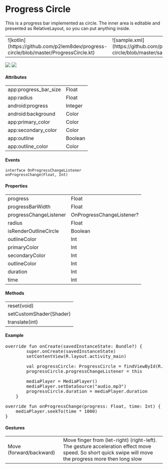 # Progress Circle

This is a progress bar implemented as circle. The inner area is editable and presented as RelativeLayout, so you can put anything inside.

<table>
    <tr>
        <td>
![kotlin](https://github.com/p2lem8dev/progress-circle/blob/master/ProgressCircle.kt)
        </td>
        <td>
![sample.xml](https://github.com/p2lem8dev/progress-circle/blob/master/sample.xml)
        </td>
    </tr>
</table>


![](https://github.com/p2lem8dev/progress-circle/blob/master/phone.jpg)
![](https://github.com/p2lem8dev/progress-circle/blob/master/phone_2.jpg)

#### Attributes

<table>
    <tr>
        <td>app:progress_bar_size</td>
        <td>Float</td>
    </tr><tr>
        <td>app:radius</td>
        <td>Float</td>
    </tr><tr>
        <td>android:progress</td>
        <td>Integer</td>
    </tr><tr>
        <td>android:background</td>
        <td>Color</td>
    </tr><tr>
        <td>app:primary_color</td>
        <td>Color</td>
    </tr><tr>
        <td>app:secondary_color</td>
        <td>Color</td>
    </tr><tr>
        <td>app:outline</td>
        <td>Boolean</td>
    </tr>
    <tr>
        <td>app:outline_color</td>
        <td>Color</td>
    </tr>
</table>

#### Events

<code>interface OnProgressChangeListener</code>
<br>
<code>onProgressChange(Float, Int)</code>

#### Properties

<table>
    <tr>
        <td>progress</td>
        <td>Float</td>
    </tr>
    <tr>
        <td>progressBarWidth</td>
        <td>Float</td>
    </tr>
    <tr>
        <td>progressChangeListener</td>
        <td>OnProgressChangeListener?</td>
    </tr>
    <tr>
        <td>radius</td>
        <td>Float</td>
    </tr>
    <tr>
        <td>isRenderOutlineCircle</td>
        <td>Boolean</td>
    </tr>
    <tr>
        <td>outlineColor</td>
        <td>Int</td>
    </tr>
    <tr>
        <td>primaryColor</td>
        <td>Int</td>
    </tr>
    <tr>
        <td>secondaryColor</td>
        <td>Int</td>
    </tr>
    <tr>
        <td>outlineColor</td>
        <td>Int</td>
    </tr>
    <tr>
        <td>duration</td>
        <td>Int</td>
    </tr><tr>
        <td>time</td>
        <td>Int</td>
    </tr>
</table>

#### Methods

<table>
    <tr>
        <td>reset(void)</td>
    </tr>
    <tr>
        <td>setCustomShader(Shader)</td>
    </tr>
    <tr>
        <td>translate(int)</td>
    </tr>
</table>

#### Example

<pre>
override fun onCreate(savedInstanceState: Bundle?) {
        super.onCreate(savedInstanceState)
        setContentView(R.layout.activity_main)
        
        val progressCircle: ProgressCircle = findViewById(R.id.progress_circular)
        progressCircle.progressChangeListener = this
        
        mediaPlayer = MediaPlayer()
        mediaPlayer.setDataSource("audio.mp3")
        progressCircle.duration = mediaPlayer.duration
    }

override fun onProgressChange(progress: Float, time: Int) {
    mediaPlayer.seekTo(time * 1000)
}
</pre>

#### Gestures

<table>
    <tr>
        <td>Move (forward/backward)</td>
        <td>Move finger from (let-right) (right-left). The gesture acceleration effect move speed. So short quick swipe will move the progress more then long slow</td>
    </tr>
</table>
